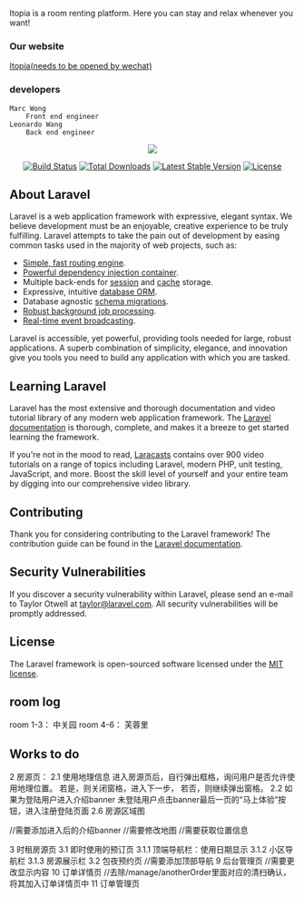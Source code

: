 Itopia is a room renting platform. Here you can stay and relax whenever you want!

### Our website

[Itopia(needs to be opened by wechat)](https://wjllance.cn)

### developers

    Marc Wong
        Front end engineer
    Leonardo Wang
        Back end engineer




<p align="center"><img src="https://laravel.com/assets/img/components/logo-laravel.svg"></p>

<p align="center">
<a href="https://travis-ci.org/laravel/framework"><img src="https://travis-ci.org/laravel/framework.svg" alt="Build Status"></a>
<a href="https://packagist.org/packages/laravel/framework"><img src="https://poser.pugx.org/laravel/framework/d/total.svg" alt="Total Downloads"></a>
<a href="https://packagist.org/packages/laravel/framework"><img src="https://poser.pugx.org/laravel/framework/v/stable.svg" alt="Latest Stable Version"></a>
<a href="https://packagist.org/packages/laravel/framework"><img src="https://poser.pugx.org/laravel/framework/license.svg" alt="License"></a>
</p>

## About Laravel

Laravel is a web application framework with expressive, elegant syntax. We believe development must be an enjoyable, creative experience to be truly fulfilling. Laravel attempts to take the pain out of development by easing common tasks used in the majority of web projects, such as:

- [Simple, fast routing engine](https://laravel.com/docs/routing).
- [Powerful dependency injection container](https://laravel.com/docs/container).
- Multiple back-ends for [session](https://laravel.com/docs/session) and [cache](https://laravel.com/docs/cache) storage.
- Expressive, intuitive [database ORM](https://laravel.com/docs/eloquent).
- Database agnostic [schema migrations](https://laravel.com/docs/migrations).
- [Robust background job processing](https://laravel.com/docs/queues).
- [Real-time event broadcasting](https://laravel.com/docs/broadcasting).

Laravel is accessible, yet powerful, providing tools needed for large, robust applications. A superb combination of simplicity, elegance, and innovation give you tools you need to build any application with which you are tasked.

## Learning Laravel

Laravel has the most extensive and thorough documentation and video tutorial library of any modern web application framework. The [Laravel documentation](https://laravel.com/docs) is thorough, complete, and makes it a breeze to get started learning the framework.

If you're not in the mood to read, [Laracasts](https://laracasts.com) contains over 900 video tutorials on a range of topics including Laravel, modern PHP, unit testing, JavaScript, and more. Boost the skill level of yourself and your entire team by digging into our comprehensive video library.

## Contributing

Thank you for considering contributing to the Laravel framework! The contribution guide can be found in the [Laravel documentation](http://laravel.com/docs/contributions).

## Security Vulnerabilities

If you discover a security vulnerability within Laravel, please send an e-mail to Taylor Otwell at taylor@laravel.com. All security vulnerabilities will be promptly addressed.

## License

The Laravel framework is open-sourced software licensed under the [MIT license](http://opensource.org/licenses/MIT).

## room log
room 1-3： 中关园
room 4-6： 芙蓉里


## Works to do
2 房源页：
    2.1        使用地理信息
                进入房源页后，自行弹出框格，询问用户是否允许使用地理位置。
                若是，则关闭窗格，进入下一步，
                若否，则继续弹出窗格。
    2.2        如果为登陆用户进入介绍banner
                未登陆用户点击banner最后一页的“马上体验”按钮，进入注册登陆页面
    2.6        房源区域图

//需要添加进入后的介绍banner
//需要修改地图
//需要获取位置信息

3       时租房源页
    3.1        即时使用的预订页
        3.1.1     顶端导航栏：使用日期显示
        3.1.2     小区导航栏
        3.1.3     房源展示栏
    3.2        包夜预约页
//需要添加顶部导航
9        后台管理页
//需要更改显示内容
10        订单详情页
//去除/manage/anotherOrder里面对应的清扫确认，将其加入订单详情页中
11        订单管理页
